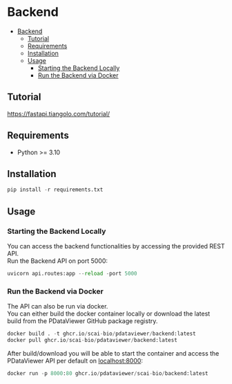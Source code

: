 # Backend

- [Backend](#backend)
  - [Tutorial](#tutorial)
  - [Requirements](#requirements)
  - [Installation](#installation)
  - [Usage](#usage)
    - [Starting the Backend Locally](#starting-the-backend-locally)
    - [Run the Backend via Docker](#run-the-backend-via-docker)


## Tutorial

https://fastapi.tiangolo.com/tutorial/

## Requirements

- Python >= 3.10

## Installation

```python
pip install -r requirements.txt
```

## Usage

### Starting the Backend Locally
You can access the backend functionalities by accessing the provided REST API. <br>
Run the Backend API on port 5000:

```python
uvicorn api.routes:app --reload -port 5000
```

### Run the Backend via Docker
The API can also be run via docker. <br>
You can either build the docker container locally or download the latest build from the PDataViewer GitHub package registry.

```python
docker build . -t ghcr.io/scai-bio/pdataviewer/backend:latest
docker pull ghcr.io/scai-bio/pdataviewer/backend:latest
```

After build/download you will be able to start the container and access the PDataViewer API per default on [localhost:8000](http://localhost:8000/):

```python
docker run -p 8000:80 ghcr.io/pdataviewer/scai-bio/backend:latest
```